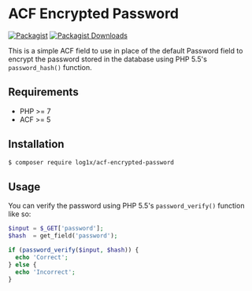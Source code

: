 # ACF Encrypted Password

[![Packagist](https://img.shields.io/packagist/v/log1x/acf-encrypted-password.svg?style=flat-square)](https://packagist.org/packages/log1x/acf-encrypted-password)
[![Packagist Downloads](https://img.shields.io/packagist/dt/log1x/acf-encrypted-password.svg?style=flat-square)](https://packagist.org/packages/log1x/acf-encrypted-password)

This is a simple ACF field to use in place of the default Password field to encrypt the password stored in the database using PHP 5.5's `password_hash()` function.

## Requirements

* PHP >= 7
* ACF >= 5

## Installation

```bash
$ composer require log1x/acf-encrypted-password
```

## Usage

You can verify the password using PHP 5.5's `password_verify()` function like so:

```php
$input = $_GET['password'];
$hash  = get_field('password');

if (password_verify($input, $hash)) {
  echo 'Correct';
} else {
  echo 'Incorrect';
}
```
